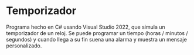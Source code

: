 # Temporizador

Programa hecho en C# usando Visual Studio 2022, que simula un temporizador de un reloj. Se puede programar un tiempo (horas / minutos / segundos) y cuando llega a su fin suena una alarma y muestra un mensaje personalizado.
